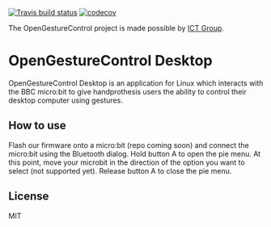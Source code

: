 [![Travis build status](https://travis-ci.org/OpenGestureControl/Desktop.svg?branch=master)](https://travis-ci.org/OpenGestureControl) [![codecov](https://codecov.io/gh/OpenGestureControl/Desktop/branch/master/graph/badge.svg)](https://codecov.io/gh/OpenGestureControl/Desktop)

The OpenGestureControl project is made possible by [ICT Group](https://ict.eu/).

# OpenGestureControl Desktop
OpenGestureControl Desktop is an application for Linux which interacts with the BBC micro:bit to give handprothesis users the ability to control their desktop computer using gestures.

## How to use
Flash our firmware onto a micro:bit (repo coming soon) and connect the micro:bit using the Bluetooth dialog. Hold button A to open the pie menu. At this point, move your microbit in the direction of the option you want to select (not supported yet). Release button A to close the pie menu.

## License
MIT
